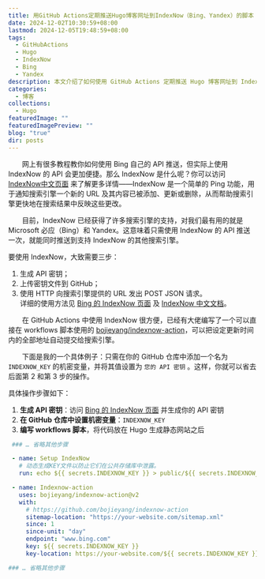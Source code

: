 ```yaml
---
title: 用GitHub Actions定期推送Hugo博客网址到IndexNow（Bing、Yandex）的脚本
date: 2024-12-02T10:30:59+08:00
lastmod: 2024-12-05T19:48:59+08:00
tags:
  - GitHubActions
  - Hugo
  - IndexNow
  - Bing
  - Yandex
description: 本文介绍了如何使用 GitHub Actions 定期推送 Hugo 博客网址到 IndexNow，进而通知 Bing 和 Yandex 搜索引擎更新内容。通过生成 API 密钥、设置机密变量和编写 workflows 脚本，可以自动将网站地址提交给搜索引擎，提高搜索结果的及时性。
categories:
  - 博客
collections:
  - Hugo
featuredImage: ""
featuredImagePreview: ""
blog: "true"
dir: posts
---
```


‌‌‌‌　　网上有很多教程教你如何使用 Bing 自己的 API 推送，但实际上使用 IndexNow 的 API 会更加便捷。那么 IndexNow 是什么呢？你可以访问 [IndexNow中文页面](https://www.indexnow.org/zh_cn/index) 来了解更多详情——IndexNow 是一个简单的 Ping 功能，用于通知搜索引擎一个新的 URL 及其内容已被添加、更新或删除，从而帮助搜索引擎更快地在搜索结果中反映这些更改。  

‌‌‌‌　　目前，IndexNow 已经获得了许多搜索引擎的支持，对我们最有用的就是 Microsoft 必应（Bing）和 Yandex。这意味着只需使用 IndexNow 的 API 推送一次，就能同时推送到支持 IndexNow 的其他搜索引擎。  

‌‌‌‌要使用 IndexNow，大致需要三步：
1. 生成 API 密钥；
2. 上传密钥文件到 GitHub；
3. 使用 HTTP 向搜索引擎提供的 URL 发出 POST JSON 请求。  
详细的使用方法见 [Bing 的 IndexNow 页面](https://www.bing.com/indexnow/getstarted#implementation) 及 [IndexNow 中文文档](https://www.indexnow.org/zh_cn/documentation)。
  
‌‌‌‌　　在 GitHub Actions 中使用 IndexNow 很方便，已经有大佬编写了一个可以直接在 workflows 脚本使用的 [bojieyang/indexnow-action](https://github.com/bojieyang/indexnow-action/blob/main/README.zh.md)，可以把设定更新时间内的全部地址自动提交给搜索引擎。

‌‌‌‌　　下面是我的一个具体例子：只需在你的 GitHub 仓库中添加一个名为 `INDEXNOW_KEY` 的机密变量，并将其值设置为 `您的 API 密钥` 。这样，你就可以省去后面第 2 和第 3 步的操作。

具体操作步骤如下：
1. **生成 API 密钥**：访问 [Bing 的 IndexNow 页面](https://www.bing.com/indexnow/getstarted#implementation) 并生成你的 API 密钥
2. **在 GitHub 仓库中设置机密变量**：`INDEXNOW_KEY`
3. **编写 workflows 脚本**，将代码放在 Hugo 生成静态网站之后
```yml
 ### … 省略其他步骤

 - name: Setup IndexNow
   # 动态生成KEY文件以防止它们在公共存储库中泄露。
   run: echo ${{ secrets.INDEXNOW_KEY }} > public/${{ secrets.INDEXNOW_KEY }}.txt

 - name: Indexnow-action
   uses: bojieyang/indexnow-action@v2
   with:
     # https://github.com/bojieyang/indexnow-action
     sitemap-location: "https://your-website.com/sitemap.xml"
     since: 1
     since-unit: "day"
     endpoint: "www.bing.com"
     key: ${{ secrets.INDEXNOW_KEY }}
     key-location: https://your-website.com/${{ secrets.INDEXNOW_KEY }}.txt

### … 省略其他步骤
```
